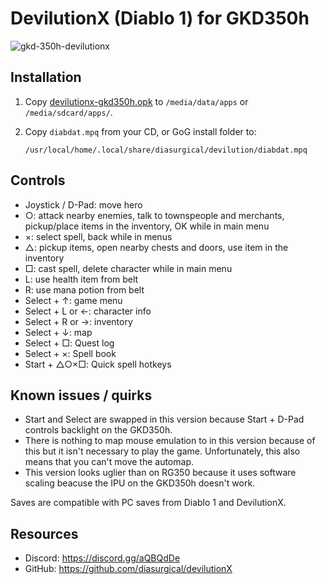 # DevilutionX (Diablo 1) for GKD350h

![gkd-350h-devilutionx](https://user-images.githubusercontent.com/216339/73123835-32e41080-3f8c-11ea-970c-8dd159c6e4ef.jpg)

## Installation

1. Copy [devilutionx-gkd350h.opk](https://github.com/diasurgical/devilutionX/releases/latest/download/devilutionx-gkd350h.opk) to `/media/data/apps` or `/media/sdcard/apps/`.
2. Copy `diabdat.mpq` from your CD, or GoG install folder to:

   ~~~
   /usr/local/home/.local/share/diasurgical/devilution/diabdat.mpq
   ~~~

## Controls

- Joystick / D-Pad: move hero
- ○: attack nearby enemies, talk to townspeople and merchants, pickup/place items in the inventory, OK while in main menu
- ×: select spell, back while in menus
- △: pickup items, open nearby chests and doors, use item in the inventory
- □: cast spell, delete character while in main menu
- L: use health item from belt
- R: use mana potion from belt
- Select + ↑: game menu
- Select + L or ←: character info
- Select + R or →: inventory
- Select + ↓: map
- Select + □: Quest log
- Select + ×: Spell book
- Start + △○×□: Quick spell hotkeys

## Known issues / quirks

* Start and Select are swapped in this version because Start + D-Pad controls backlight on the GKD350h.
* There is nothing to map mouse emulation to in this version because of this but it isn't necessary to play the game. Unfortunately, this also means that you can't move the automap.
* This version looks uglier than on RG350 because it uses software scaling beacuse the IPU on the GKD350h doesn't work.

Saves are compatible with PC saves from Diablo 1 and DevilutionX.

## Resources

* Discord: https://discord.gg/aQBQdDe
* GitHub: https://github.com/diasurgical/devilutionX
